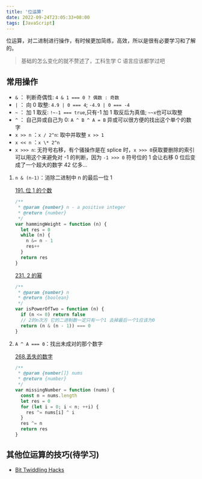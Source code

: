```yaml
---
title: '位运算'
date: 2022-09-24T23:05:33+08:00
tags: [JavaScript]
---
```


位运算，对二进制进行操作，有时候更加简练，高效，所以是很有必要学习和了解的。

> 基础的怎么变化的就不赘述了，工科生学 C 语言应该都学过吧

## 常用操作

- `&` ： 判断奇偶性: `4 & 1 === 0 ? 偶数 : 奇数`
- `|` ： 向 0 取整: `4.9 | 0 === 4`; `-4.9 | 0 === -4`
- `~` ： 加 1 取反: `!~-1 === true`,只有-1 加 1 取反后为真值; `~~x`也可以取整
- `^` ： 自己异或自己为 0: `A ^ B ^ A = B` 异或可以很方便的找出这个单个的数字
- `x >> n` ：`x / 2^n`: 取中并取整 `x >> 1`
- `x << n` ：`x \* 2^n`
- `x >>> n`: 无符号右移，有个骚操作是在 splice 时，`x >>> 0`获取要删除的索引可以用这个来避免对 -1 的判断，因为 `-1 >>> 0` 符号位的 1 会让右移 0 位后变成了一个超大的数字 42 亿多...

1. `n & (n-1)`：消除二进制中 n 的最后一位 1

   [191. 位 1 的个数](https://leetcode.cn/problems/number-of-1-bits/)

   ```js
   /**
    * @param {number} n - a positive integer
    * @return {number}
    */
   var hammingWeight = function (n) {
     let res = 0
     while (n) {
       n &= n - 1
       res++
     }
     return res
   }
   ```

   [231. 2 的幂](https://leetcode.cn/problems/power-of-two/)

   ```js
   /**
    * @param {number} n
    * @return {boolean}
    */
   var isPowerOfTwo = function (n) {
     if (n <= 0) return false
     // 2的n次方 它的二进制数一定只有一个1 去掉最后一个1应该为0
     return (n & (n - 1)) === 0
   }
   ```

2. `A ^ A === 0`：找出未成对的那个数字

   [268.丢失的数字](https://leetcode.cn/problems/missing-number/submissions/)

   ```js
   /**
    * @param {number[]} nums
    * @return {number}
    */
   var missingNumber = function (nums) {
     const n = nums.length
     let res = 0
     for (let i = 0; i < n; ++i) {
       res ^= nums[i] ^ i
     }
     res ^= n
     return res
   }
   ```

## 其他位运算的技巧(待学习)

- [Bit Twiddling Hacks](http://graphics.stanford.edu/~seander/bithacks.html#ReverseParallel)
